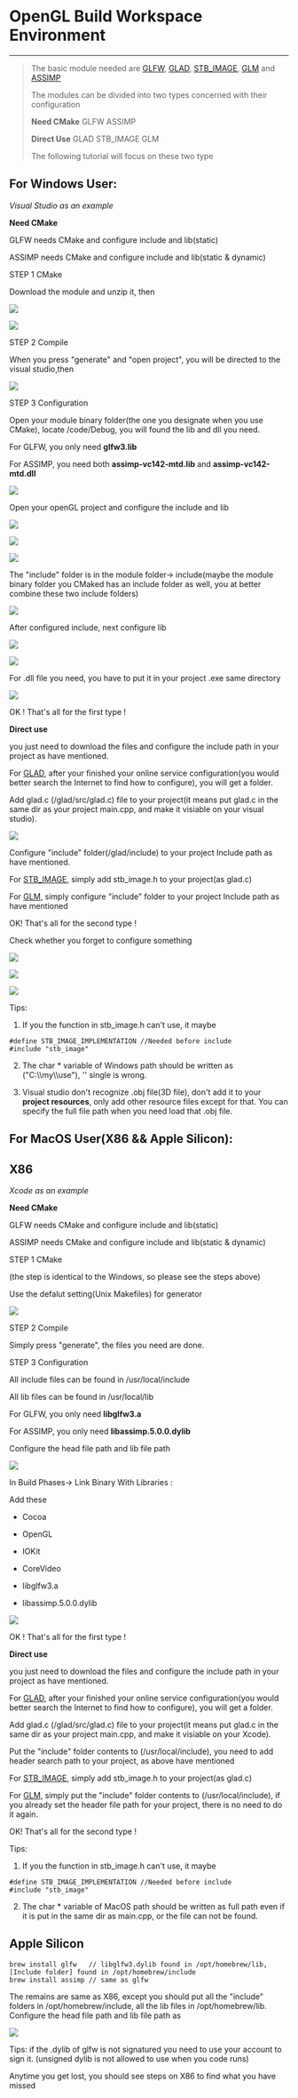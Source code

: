 # OpenGL Build Workspace Environment

---------

> The basic module needed are [GLFW](http://www.glfw.org/download.html), [GLAD](http://glad.dav1d.de/), [STB_IMAGE](https://github.com/nothings/stb/blob/master/stb_image.h), [GLM](https://glm.g-truc.net/0.9.8/index.html) and [ASSIMP](http://assimp.org/main_downloads.html)
> 
> The modules can be divided into two types concerned with their configuration
> 
> **Need CMake** GLFW ASSIMP
> 
> **Direct Use** GLAD STB_IMAGE GLM
> 
> The following tutorial will focus on these two type 

## For Windows User:

*Visual Studio as an example*

**Need CMake**

GLFW needs CMake and configure include and lib(static)

ASSIMP needs CMake and configure include and lib(static & dynamic)

STEP 1 CMake

Download the module and unzip it, then

![](https://github.com/Zhouyuankun/openGL-configuration/blob/main/res/pic1.jpg?raw=true)

![](https://github.com/Zhouyuankun/openGL-configuration/blob/main/res/pic2.jpg?raw=true)

STEP 2 Compile 

When you press "generate" and "open project", you will be directed to the visual studio,then

![](https://github.com/Zhouyuankun/openGL-configuration/blob/main/res/pic3.jpg?raw=true)

STEP 3 Configuration

Open your module binary folder(the one you designate when you use CMake), locate /code/Debug, you will found the lib and dll you need.

For GLFW, you only need **glfw3.lib**

For ASSIMP, you need both **assimp-vc142-mtd.lib** and **assimp-vc142-mtd.dll** 

![](https://github.com/Zhouyuankun/openGL-configuration/blob/main/res/pic4.jpg?raw=true)

Open your openGL project and configure the include and lib

![](https://github.com/Zhouyuankun/openGL-configuration/blob/main/res/pic5.jpg?raw=true)

![](https://github.com/Zhouyuankun/openGL-configuration/blob/main/res/pic6.jpg?raw=true)

![](https://github.com/Zhouyuankun/openGL-configuration/blob/main/res/pic7.jpg?raw=true)

The "include" folder is in the module folder-> include(maybe the module binary folder you CMaked has an include folder as well, you at better combine these two include folders)

![](https://github.com/Zhouyuankun/openGL-configuration/blob/main/res/pic8.jpg?raw=true)

After configured include, next configure lib

![](https://github.com/Zhouyuankun/openGL-configuration/blob/main/res/pic9.jpg?raw=true)

![](https://github.com/Zhouyuankun/openGL-configuration/blob/main/res/pic10.jpg?raw=true)

For .dll file you need, you have to put it in your project .exe same directory

![](https://github.com/Zhouyuankun/openGL-configuration/blob/main/res/pic11.jpg?raw=true)

OK ! That's all for the first type !

**Direct use**

you just need to download the files and configure the include path in your project as have mentioned.

For <u>GLAD</u>, after your finished your online service configuration(you would better search the Internet to find how to configure), you will get a folder.  

Add glad.c (/glad/src/glad.c) file to your project(it means put glad.c in the same dir as your project main.cpp, and make it visiable on your visual studio). 

![](https://github.com/Zhouyuankun/openGL-configuration/blob/main/res/pic12.jpg?raw=true)

Configure "include" folder(/glad/include) to your project Include path as have mentioned.

For <u>STB_IMAGE</u>, simply add stb_image.h to your project(as glad.c)

For <u>GLM,</u> simply configure "include" folder to your project Include path as have mentioned

OK! That's all for the second type !

Check whether you forget to configure something

![](https://github.com/Zhouyuankun/openGL-configuration/blob/main/res/pic13.jpg?raw=true)

![](https://github.com/Zhouyuankun/openGL-configuration/blob/main/res/pic14.jpg?raw=true)

![](https://github.com/Zhouyuankun/openGL-configuration/blob/main/res/pic15.jpg?raw=true)

Tips:

1. If you the function in stb_image.h can't use, it maybe

```
#define STB_IMAGE_IMPLEMENTATION //Needed before include
#include "stb_image"
```

2. The char * variable of Windows path should be written as ("C:\\\my\\\use"), '\' single is wrong.

3. Visual studio don't recognize .obj file(3D file), don't add it to your **project resources**, only add other resource files except for that. You can specify the full file path when you need load that .obj file.

## For MacOS User(X86 && Apple Silicon):
## X86

*Xcode as an example*

**Need CMake**

GLFW needs CMake and configure include and lib(static)

ASSIMP needs CMake and configure include and lib(static & dynamic)

STEP 1 CMake

(the step is identical to the Windows, so please see the steps above)

Use the defalut setting(Unix Makefiles) for generator

![](https://github.com/Zhouyuankun/openGL-configuration/blob/main/res/pic16.jpg?raw=true)

STEP 2 Compile

Simply press "generate", the files you need are done.

STEP 3 Configuration

All include files can be found in /usr/local/include

All lib files can be found in /usr/local/lib

For GLFW, you only need **libglfw3.a**

For ASSIMP, you only need  **libassimp.5.0.0.dylib**

Configure the head file path and lib file path

![](https://github.com/Zhouyuankun/openGL-configuration/blob/main/res/pic17.jpg?raw=true)

In Build Phases-> Link Binary With Libraries :

Add these

- Cocoa

- OpenGL

- IOKit

- CoreVideo

- libglfw3.a

- libassimp.5.0.0.dylib

![](https://github.com/Zhouyuankun/openGL-configuration/blob/main/res/pic18.jpg?raw=true)

OK ! That's all for the first type !

**Direct use**

you just need to download the files and configure the include path in your project as have mentioned.

For <u>GLAD</u>, after your finished your online service configuration(you would better search the Internet to find how to configure), you will get a folder.

Add glad.c (/glad/src/glad.c) file to your project(it means put glad.c in the same dir as your project main.cpp, and make it visiable on your Xcode).

Put the "include" folder contents to (/usr/local/include), you need to add header search path to your project, as above have mentioned

For <u>STB_IMAGE</u>, simply add stb_image.h to your project(as glad.c)

For <u>GLM,</u> simply put the "include" folder contents to (/usr/local/include), if you already set the header file path for your project, there is no need to do it again.

OK! That's all for the second type !

Tips:

1. If you the function in stb_image.h can't use, it maybe

```
#define STB_IMAGE_IMPLEMENTATION //Needed before include
#include "stb_image"
```

2. The char * variable of MacOS path should be written as full path even if it is put in the same dir as main.cpp, or the file can not be found.

## Apple Silicon
```
brew install glfw   // libglfw3.dylib found in /opt/homebrew/lib, [Include folder] found in /opt/homebrew/include
brew install assimp // same as glfw
```
The remains are same as X86, except you should put all the "include" folders in /opt/homebrew/include, all the lib files in /opt/homebrew/lib. Configure the head file path and lib file path as

![](https://github.com/Zhouyuankun/openGL-configuration/blob/main/res/pic19.jpg?raw=true)

Tips:
if the .dylib of glfw is not signatured you need to use your account to sign it. (unsigned dylib is not allowed to use when you code runs)

Anytime you get lost, you should see steps on X86 to find what you have missed  

